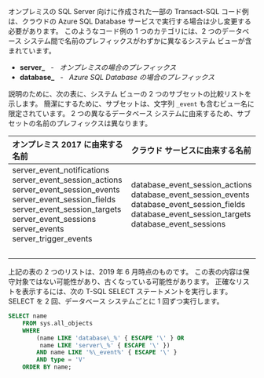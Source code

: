
<!--
### Code examples for Azure cloud differ slightly from on-premises
  Or.....
### Code examples can differ for Azure SQL Database
-->

オンプレミスの SQL Server 向けに作成された一部の Transact-SQL コード例は、クラウドの Azure SQL Database サービスで実行する場合は少し変更する必要があります。 このようなコード例の 1 つのカテゴリには、2 つのデータベース システム間で名前のプレフィックスがわずかに異なるシステム ビューが含まれています。

- **server\_** &nbsp; - &nbsp; _オンプレミスの場合のプレフィックス_
- **database\_** &nbsp; - &nbsp; _Azure SQL Database の場合のプレフィックス_

説明のために、次の表に、システム ビューの 2 つのサブセットの比較リストを示します。 簡潔にするために、サブセットは、文字列 `_event` も含むビュー名に限定されています。 2 つの異なるデータベース システムに由来するため、サブセットの名前のプレフィックスは異なります。

| オンプレミス 2017 に由来する名前 | クラウド サービスに由来する名前 |
| :------------------------- | :---------------------- |
| server_event_notifications<br />server_event_session_actions<br />server_event_session_events<br />server_event_session_fields<br />server_event_session_targets<br />server_event_sessions<br />server_events<br />server_trigger_events | database_event_session_actions<br />database_event_session_events<br />database_event_session_fields<br />database_event_session_targets<br />database_event_sessions |
| &nbsp; | &nbsp; |

上記の表の 2 つのリストは、2019 年 6 月時点のものです。 この表の内容は保守対象ではない可能性があり、古くなっている可能性があります。 正確なリストを表示するには、次の T-SQL SELECT ステートメントを実行します。 SELECT を 2 回、データベース システムごとに 1 回ずつ実行します。

```sql
SELECT name
    FROM sys.all_objects
    WHERE
        (name LIKE 'database\_%' { ESCAPE '\' } OR
         name LIKE 'server\_%' { ESCAPE '\' })
        AND name LIKE '%\_event%' { ESCAPE '\' }
        AND type = 'V'
    ORDER BY name;
```

<!--
The creation of this docs/includes/ file was prompted by Issue 2211 (https://github.com/MicrosoftDocs/sql-docs/issues/2211).
Initial PR was PR 10427 (https://github.com/MicrosoftDocs/sql-docs-pr/pull/10427).
The complaint was that a specific T-SQL code block failed on Azure SQL Database.

GeneMi  ,  2019/05/28
-->
